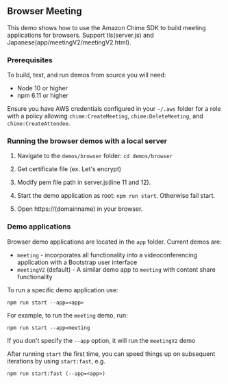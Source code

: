 ## Browser Meeting

This demo shows how to use the Amazon Chime SDK to build meeting applications for browsers.
Support tls(server.js) and Japanese(app/meetingV2/meetingV2.html).

### Prerequisites

To build, test, and run demos from source you will need:

* Node 10 or higher
* npm 6.11 or higher

Ensure you have AWS credentials configured in your `~/.aws` folder for a
role with a policy allowing `chime:CreateMeeting`, `chime:DeleteMeeting`, and
`chime:CreateAttendee`.

### Running the browser demos with a local server

1. Navigate to the `demos/browser` folder: `cd demos/browser`

2. Get certificate file (ex. Let's encrypt)

3. Modify pem file path in server.js(line 11 and 12).

4. Start the demo application as root: `npm run start`. Otherwise fail start.

5. Open https://(domainname) in your browser.

### Demo applications

Browser demo applications are located in the `app` folder. Current demos are:

* `meeting` - incorporates all functionality into a videoconferencing application with a Bootstrap user interface
* `meetingV2` (default) - A similar demo app to `meeting` with content share functionality 

To run a specific demo application use:

```
npm run start --app=<app>
```

For example, to run the `meeting` demo, run:

```
npm run start --app=meeting
```

If you don't specify the `--app` option, it will run the `meetingV2` demo

After running `start` the first time, you can speed things up on subsequent iterations by using `start:fast`, e.g.

```
npm run start:fast (--app=<app>)
```
